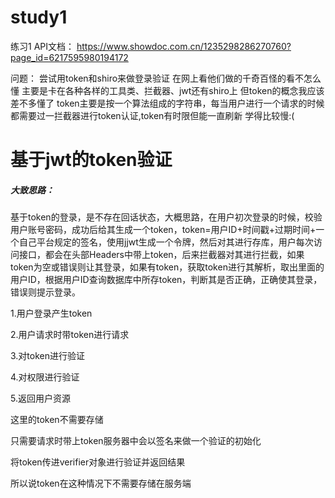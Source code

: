 # study1
练习1
API文档：
https://www.showdoc.com.cn/1235298286270760?page_id=6217595980194172


问题：
尝试用token和shiro来做登录验证
在网上看他们做的千奇百怪的看不怎么懂
主要是卡在各种各样的工具类、拦截器、jwt还有shiro上
但token的概念我应该差不多懂了
token主要是按一个算法组成的字符串，每当用户进行一个请求的时候都需要过一拦截器进行token认证,token有时限但能一直刷新
学得比较慢:(


# 基于jwt的token验证

##### 大致思路：

基于token的登录，是不存在回话状态，大概思路，在用户初次登录的时候，校验用户账号密码，成功后给其生成一个token，token=用户ID+时间戳+过期时间+一个自己平台规定的签名，使用jjwt生成一个令牌，然后对其进行存库，用户每次访问接口，都会在头部Headers中带上token，后来拦截器对其进行拦截，如果token为空或错误则让其登录，如果有token，获取token进行其解析，取出里面的用户ID，根据用户ID查询数据库中所存token，判断其是否正确，正确使其登录，错误则提示登录。

1.用户登录产生token

2.用户请求时带token进行请求

3.对token进行验证

4.对权限进行验证

5.返回用户资源

这里的token不需要存储

只需要请求时带上token服务器中会以签名来做一个验证的初始化

将token传进verifier对象进行验证并返回结果

所以说token在这种情况下不需要存储在服务端



